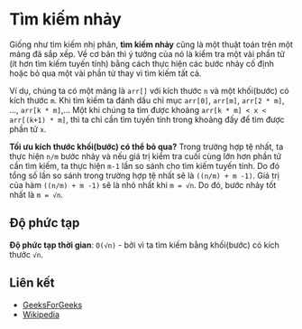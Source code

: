 # Tìm kiếm nhảy

Giống như tìm kiếm nhị phân, **tìm kiếm nhảy** cũng là một thuật toán trên một mảng đã sắp xếp. Về cơ bản thì ý tưởng của nó là kiểm tra một vài phần tử (ít hơn tìm kiếm tuyến tính) bằng cách thực hiện các bước nhảy cố định hoặc bỏ qua một vài phần tử thay vì tìm kiếm tất cả.

Ví dụ, chúng ta có một mảng là `arr[]` với kích thước `n` và một khối(bước) có kích thước `m`. Khi tìm kiếm ta đánh dấu chỉ mục `arr[0]`, `arr[m]`, `arr[2 * m]`, ..., `arr[k * m]`,... Một khi chúng ta tìm được khoảng `arr[k * m] < x < arr[(k+1) * m]`, thì ta chỉ cần tìm tuyến tính trong khoảng đấy để tìm được phần tử `x`.

**Tối ưu kích thước khối(bước) có thể bỏ qua?**
Trong trường hợp tệ nhất, ta thực hiện `n/m` bước nhảy và nếu giá trị kiểm tra cuối cùng lớn hơn phần tử cần tìm kiếm, ta thực hiện  `m-1` lần so sánh cho tìm kiếm tuyến tính. Do đó tổng số lần so sánh trong trường hợp tệ nhất sẽ là `((n/m) + m -1)`. Giá trị của hàm `((n/m) + m -1)` sẽ là nhỏ nhất khi `m = √n`.
Do đó, bước nhảy tốt nhất là `m = √n`.

## Độ phức tạp

**Độ phức tạp thời gian**: `O(√n)` - bởi vì ta tìm kiếm bằng khối(bước) có kích thước `√n`.

## Liên kết

- [GeeksForGeeks](https://www.geeksforgeeks.org/jump-search/)
- [Wikipedia](https://en.wikipedia.org/wiki/Jump_search)